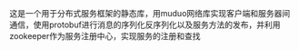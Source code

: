 这是一个用于分布式服务框架的静态库，用muduo网络库实现客户端和服务器间通信，使用protobuf进行消息的序列化反序列化以及服务方法的发布，并利用zookeeper作为服务注册中心，实现服务的注册和查找
